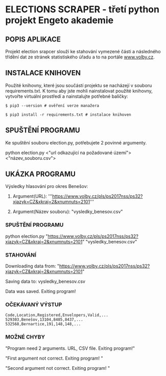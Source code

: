 # ELECTIONS SCRAPER - třetí python projekt Engeto akademie



## POPIS APLIKACE
Projekt election srapcer slouží ke stahování vymezené části a následného třídění dat ze stránek statistiského úřadu a to na portále www.volby.cz.

## INSTALACE KNIHOVEN
Použité knihovny, které jsou součástí projektu se nacházejí v souboru requirements.txt.
K tomu aby jste mohli nainstalovat použité knihovny, vytvořte virtuální prostředí a nainstalujte potřebné balíčky:


```
$ pip3 --version # ověření verze manažera

$ pip3 install -r requirements.txt # instalace knihoven
```


## SPUŠTĚNÍ PROGRAMU
Ke spuštění souboru election.py, potřebujete 2 povinné argumenty.

python election.py <"url odkazující na požadované území"> <"název_souboru.csv">

## UKÁZKA PROGRAMU
Výsledky hlasování pro okres Benešov:

1. Argument(URL): '''https://www.volby.cz/pls/ps2017nss/ps32?xjazyk=CZ&xkraj=2&xnumnuts=2101'''

2. Argument(Název souboru): "vysledky_benesov.csv"

### SPUŠTĚNÍ PROGRAMU
python election.py "https://www.volby.cz/pls/ps2017nss/ps32?xjazyk=CZ&xkraj=2&xnumnuts=2101" "vysledky_benesov.csv"

### STAHOVÁNÍ
Downloading data from: "https://www.volby.cz/pls/ps2017nss/ps32?xjazyk=CZ&xkraj=2&xnumnuts=2101"

Saving data to: vysledky_benesov.csv

Data was saved. Exiting program!

### OČEKÁVANÝ VÝSTUP

```
Code,Location,Registered,Envelopers,Valid,...
529303,Benešov,13104,8485,8437,...
532568,Bernartice,191,148,148,...
```

### MOŽNÉ CHYBY
"Program need 2 arguments. URL, CSV file. Exiting program!"

"First argument not correct. Exiting program! "

"Second argument not correct. Exiting program! "
